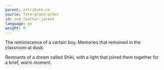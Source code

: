 ```yaml
---
parent: attribute.ce
source: fate-grand-order
id: red-leather-jacket
language: en
weight: 0
---
```


The reminiscence of a certain boy.
Memories that remained in the classroom at dusk.

Remnants of a dream called Shiki, with a light that joined them together for a brief, warm moment.
